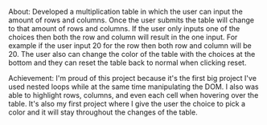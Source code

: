 About:
Developed a multiplication table in which the user can input the amount of rows and columns. Once the user submits the table will change to that amount of rows and columns. If the user only inputs one of the choices then both the row and column will result in the one input. For example if the user input 20 for the row then both row and column will be 20. The user also can change the color of the table with the choices at the bottom and they can reset the table back to normal when clicking reset. 
 
 
Achievement: 
I'm proud of this project because it's the first big project I've used nested loops while at the same time manipulating the DOM. I also was able to highlight rows, columns, and even each cell when hovering over the table. It's also my first project where I give the user the choice to pick a color and it will stay throughout the changes of the table.

